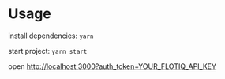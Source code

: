 # Usage

install dependencies:
`yarn`

start project:
`yarn start`

open [http://localhost:3000?auth_token=YOUR_FLOTIQ_API_KEY](http://localhost:3000?auth_token=YOUR_FLOTIQ_API_KEY)
